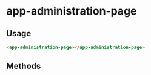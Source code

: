 # app-administration-page

## Usage
```html
<app-administration-page></app-administration-page>
```

## Methods